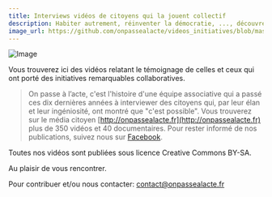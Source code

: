 ```yaml
---
title: Interviews vidéos de citoyens qui la jouent collectif
description: Habiter autrement, réinventer la démocratie, ..., découvrez des vidéos d'initiatives collaboratives
image_url: https://github.com/onpassealacte/videos_initiatives/blob/master/media/README_introduction.jpg
---
```


![Image](http://www.paroles-partagees.org/images/imagesFCK/image/actions/on_passe_a_l_acte//image_T1.jpg)

Vous trouverez ici des vidéos relatant le témoignage de celles et ceux qui ont porté des initiatives remarquables collaboratives.

> On passe à l’acte, c'est l'histoire d'une équipe associative qui a passé ces dix dernières années à interviewer des citoyens qui, par leur élan et leur ingéniosité, ont montré que "c'est possible". Vous trouverez sur le média citoyen [http://onpassealacte.fr](http://onpassealacte.fr) plus de 350 vidéos et 40 documentaires. Pour rester informé de nos publications, suivez nous sur [Facebook](https://fr-fr.facebook.com/onpassealacte).

Toutes nos vidéos sont publiées sous licence Creative Commons BY-SA.

Au plaisir de vous rencontrer.

Pour contribuer et/ou nous contacter: contact@onpassealacte.fr

